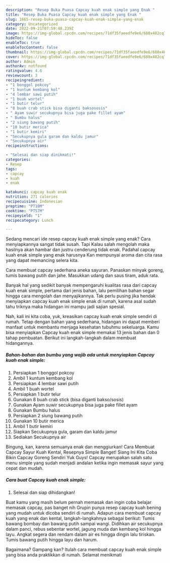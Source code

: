 ```yaml
---
description: "Resep Buka Puasa Capcay kuah enak simple yang Enak "
title: "Resep Buka Puasa Capcay kuah enak simple yang Enak "
slug: 1665-resep-buka-puasa-capcay-kuah-enak-simple-yang-enak
category: Uncategorized
date: 2022-09-21T07:59:48.239Z
image: https://img-global.cpcdn.com/recipes/71df35faeedfe9e6/680x482cq70/capcay-kuah-enak-simple-foto-resep-utama.jpg
hideToc: false
enableToc: true
enableTocContent: false
thumbnail: https://img-global.cpcdn.com/recipes/71df35faeedfe9e6/680x482cq70/capcay-kuah-enak-simple-foto-resep-utama.jpg
cover: https://img-global.cpcdn.com/recipes/71df35faeedfe9e6/680x482cq70/capcay-kuah-enak-simple-foto-resep-utama.jpg
author: Admin
authorAv: notfound
ratingvalue: 4.6
reviewcount: 3
recipeingredient:
- "1 bonggol pokcoy"
- "1 kuntum kembang kol"
- "4 lembar sawi putih"
- "1 buah wortel"
- "1 butir telur"
- "8 buah crab stick bisa diganti baksososis"
- " Ayam suwir secukupnya bisa juga pake fillet ayam"
- " Bumbu halus"
- "2 siung bawang putih"
- "10 butir merica"
- "1 butir kemiri"
- "Secukupnya gula garam dan kaldu jamur"
- "Secukupnya air"
recipeinstructions:

- "Selesai dan siap dinikmati!"
categories:
- Resep
tags:
- capcay
- kuah
- enak

katakunci: capcay kuah enak 
nutrition: 271 calories
recipecuisine: Indonesian
preptime: "PT10M"
cooktime: "PT57M"
recipeyield: "1"
recipecategory: Lunch

---
```



Sedang mencari ide resep capcay kuah enak simple yang enak? Cara menyiapkannya sangat tidak susah. Tapi Kalau salah mengolah maka hasilnya akan hambar dan justru cenderung tidak enak. Padahal capcay kuah enak simple yang enak harusnya Kan mempunyai aroma dan cita rasa yang dapat memancing selera kita.


Cara membuat capcay sederhana aneka sayuran. Panaskan minyak goreng, tumis bawang putih dan jahe. Masukkan udang dan saus tiram, aduk rata.

Banyak hal yang sedikit banyak mempengaruhi kualitas rasa dari capcay kuah enak simple, pertama dari jenis bahan, lalu pemilihan bahan segar hingga cara mengolah dan menyajikannya. Tak perlu pusing jika hendak menyiapkan capcay kuah enak simple enak di rumah, karena asal sudah tahu triknya maka hidangan ini mampu jadi sajian spesial.


Nah, kali ini kita coba, yuk, kreasikan capcay kuah enak simple sendiri di rumah. Tetap dengan bahan yang sederhana, hidangan ini dapat memberi manfaat untuk membantu menjaga kesehatan tubuhmu sekeluarga. Kamu bisa menyiapkan Capcay kuah enak simple memakai 13 jenis bahan dan 0 tahap pembuatan. Berikut ini langkah-langkah dalam membuat hidangannya.

<!--inarticleads1-->

##### Bahan-bahan dan bumbu yang wajib ada untuk menyiapkan Capcay kuah enak simple:

1. Persiapkan 1 bonggol pokcoy
1. Ambil 1 kuntum kembang kol
1. Persiapkan 4 lembar sawi putih
1. Ambil 1 buah wortel
1. Persiapkan 1 butir telur
1. Gunakan 8 buah crab stick (bisa diganti bakso/sosis)
1. Gunakan  Ayam suwir secukupnya bisa juga pake fillet ayam
1. Gunakan  Bumbu halus
1. Persiapkan 2 siung bawang putih
1. Gunakan 10 butir merica
1. Ambil 1 butir kemiri
1. Siapkan Secukupnya gula, garam dan kaldu jamur
1. Sediakan Secukupnya air


Bingung, kan, karena semuanya enak dan menggiurkan! Cara Membuat Capcay Sayur Kuah Kental, Resepnya Simple Banget! Siang Ini Kita Coba Bikin Capcay Goreng Sendiri Yuk Guys! Capcay merupakan salah satu menu simple yang sudah menjadi andalan ketika ingin memasak sayur yang cepat dan mudah. 

<!--inarticleads2-->

##### Cara buat Capcay kuah enak simple:


1. Selesai dan siap dihidangkan!

Buat kamu yang masih belum pernah memasak dan ingin coba belajar memasak capcay, pas banget nih Grupin punya resep capcay kuah bening yang mudah untuk dicoba sendiri di rumah. Adapun cara membuat capcay kuah yang enak dan kental, langkah-langkahnya sebagai berikut: Tumis bawang bombay dan bawang putih sampai wangi. Didihkan air secukupnya dalam panci, rebus sebentar wortel, jagung muda dan kembang kol hingga layu. Angkat segera dan rendam dalam air es hingga dingin lalu tiriskan. Tumis bawang putih hingga layu dan harum. 

Bagaimana? Gampang kan? Itulah cara membuat capcay kuah enak simple yang bisa anda praktikkan di rumah. Selamat menikmati
